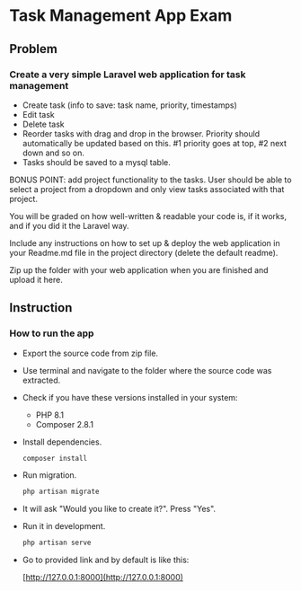# Task Management App Exam

## Problem

### Create a very simple Laravel web application for task management

- Create task (info to save: task name, priority, timestamps)
- Edit task
- Delete task
- Reorder tasks with drag and drop in the browser. Priority should automatically be updated based on this. #1 priority goes at top, #2 next down and so on.
- Tasks should be saved to a mysql table.

BONUS POINT: add project functionality to the tasks. User should be able to select a project from a dropdown and only view tasks associated with that project.

You will be graded on how well-written & readable your code is, if it works, and if you did it the Laravel way.

Include any instructions on how to set up & deploy the web application in your Readme.md file in the project directory (delete the default readme).

Zip up the folder with your web application when you are finished and upload it here.

## Instruction

### How to run the app

- Export the source code from zip file.
- Use terminal and navigate to the folder where the source code was extracted.
- Check if you have these versions installed in your system:

  - PHP 8.1
  - Composer 2.8.1

- Install dependencies.

  ```php
  composer install
  ```

- Run migration.

  ```php
  php artisan migrate
  ```

- It will ask "Would you like to create it?". Press "Yes".

- Run it in development.

  ```php
  php artisan serve
  ```

- Go to provided link and by default is like this:

  [http://127.0.0.1:8000](http://127.0.0.1:8000)
